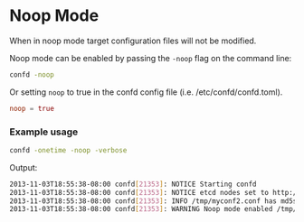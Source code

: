 # Noop Mode

When in noop mode target configuration files will not be modified.

Noop mode can be enabled by passing the `-noop` flag on the command line:

```Bash
confd -noop
```

Or setting `noop` to true in the confd config file (i.e. /etc/confd/confd.toml). 

```TOML
noop = true
```

### Example usage

```Bash
confd -onetime -noop -verbose
```

Output:
```Bash
2013-11-03T18:55:38-08:00 confd[21353]: NOTICE Starting confd
2013-11-03T18:55:38-08:00 confd[21353]: NOTICE etcd nodes set to http://127.0.0.1:4001
2013-11-03T18:55:38-08:00 confd[21353]: INFO /tmp/myconf2.conf has md5sum ae5c061f41de8895b6ef70803de9a455 should be 50d4ce679e1cf13e10cd9de90d258996
2013-11-03T18:55:38-08:00 confd[21353]: WARNING Noop mode enabled /tmp/myconf2.conf will not be modified
```
